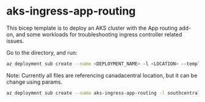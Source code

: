 # aks-ingress-app-routing

 This bicep template is to deploy an AKS cluster with the App routing add-on, and some workloads for troubleshooting ingress controller related issues.

Go to the directory, and run:

```bash
az deployment sub create --name <DEPLOYMENT_NAME> -l <LOCATION> --template-file main.bicep
```

Note: Currently all files are referencing canadacentral location, but it can be change using params.

```bash
az deployment sub create --name aks-ingress-app-routing -l southcentralus --template-file main.bicep --parameters location='southcentralus'
```
